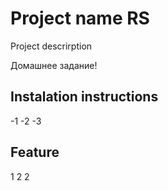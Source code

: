 # Project name RS

Project descrirption

Домашнее задание!

## Instalation instructions
-1
-2
-3

## Feature 
1
2
2